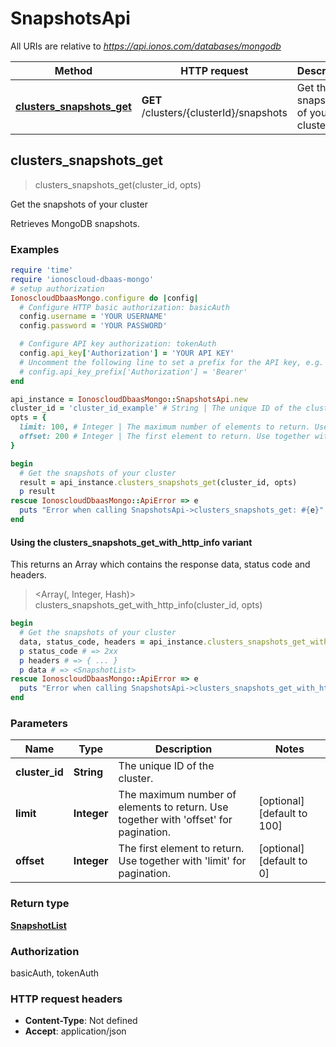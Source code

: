 # SnapshotsApi

All URIs are relative to *https://api.ionos.com/databases/mongodb*

| Method | HTTP request | Description |
| ------ | ------------ | ----------- |
| [**clusters_snapshots_get**](SnapshotsApi.md#clusters_snapshots_get) | **GET** /clusters/{clusterId}/snapshots | Get the snapshots of your cluster |


## clusters_snapshots_get

> <SnapshotList> clusters_snapshots_get(cluster_id, opts)

Get the snapshots of your cluster

Retrieves MongoDB snapshots.

### Examples

```ruby
require 'time'
require 'ionoscloud-dbaas-mongo'
# setup authorization
IonoscloudDbaasMongo.configure do |config|
  # Configure HTTP basic authorization: basicAuth
  config.username = 'YOUR USERNAME'
  config.password = 'YOUR PASSWORD'

  # Configure API key authorization: tokenAuth
  config.api_key['Authorization'] = 'YOUR API KEY'
  # Uncomment the following line to set a prefix for the API key, e.g. 'Bearer' (defaults to nil)
  # config.api_key_prefix['Authorization'] = 'Bearer'
end

api_instance = IonoscloudDbaasMongo::SnapshotsApi.new
cluster_id = 'cluster_id_example' # String | The unique ID of the cluster.
opts = {
  limit: 100, # Integer | The maximum number of elements to return. Use together with 'offset' for pagination.
  offset: 200 # Integer | The first element to return. Use together with 'limit' for pagination.
}

begin
  # Get the snapshots of your cluster
  result = api_instance.clusters_snapshots_get(cluster_id, opts)
  p result
rescue IonoscloudDbaasMongo::ApiError => e
  puts "Error when calling SnapshotsApi->clusters_snapshots_get: #{e}"
end
```

#### Using the clusters_snapshots_get_with_http_info variant

This returns an Array which contains the response data, status code and headers.

> <Array(<SnapshotList>, Integer, Hash)> clusters_snapshots_get_with_http_info(cluster_id, opts)

```ruby
begin
  # Get the snapshots of your cluster
  data, status_code, headers = api_instance.clusters_snapshots_get_with_http_info(cluster_id, opts)
  p status_code # => 2xx
  p headers # => { ... }
  p data # => <SnapshotList>
rescue IonoscloudDbaasMongo::ApiError => e
  puts "Error when calling SnapshotsApi->clusters_snapshots_get_with_http_info: #{e}"
end
```

### Parameters

| Name | Type | Description | Notes |
| ---- | ---- | ----------- | ----- |
| **cluster_id** | **String** | The unique ID of the cluster. |  |
| **limit** | **Integer** | The maximum number of elements to return. Use together with &#39;offset&#39; for pagination. | [optional][default to 100] |
| **offset** | **Integer** | The first element to return. Use together with &#39;limit&#39; for pagination. | [optional][default to 0] |

### Return type

[**SnapshotList**](../models/SnapshotList.md)

### Authorization

basicAuth, tokenAuth

### HTTP request headers

- **Content-Type**: Not defined
- **Accept**: application/json


